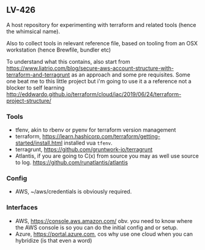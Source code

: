 LV-426
------

A host repository for experimenting with terraform and related tools (hence the whimsical name). 

Also to collect tools in relevant reference file, based on tooling from an OSX workstation (hence Brewfile, bundler etc)

To understand what this contains, also start from https://www.liatrio.com/blog/secure-aws-account-structure-with-terraform-and-terragrunt as an approach and some pre requisites. 
Some one beat me to this little project but i'm going to use it a a reference not a blocker to self learning http://eddwardo.github.io/terraform/cloud/iac/2019/06/24/terraform-project-structure/

### Tools

* tfenv, akin to rbenv or pyenv for terraform version management
* terraform, https://learn.hashicorp.com/terraform/getting-started/install.html installed vua `tfenv`. 
* terragrunt, https://github.com/gruntwork-io/terragrunt 
* Atlantis, if you are going to C(x) from source you may as well use source to log. https://github.com/runatlantis/atlantis

### Config

* AWS, ~/aws/credentials is obviously required.

### Interfaces

* AWS, https://console.aws.amazon.com/ obv. you need to know where the AWS console is so you can do the initial config and or setup.
* Azure, https://portal.azure.com, cos why use one cloud when you can hybridize (is that even a word)
